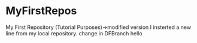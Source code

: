 # MyFirstRepos
My First Repository (Tutorial Purposes)->modified version
I insterted a new line from my local repository.
change in DFBranch 
hello
